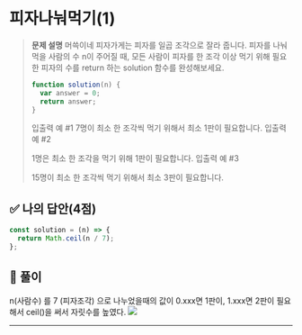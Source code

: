 # 피자나눠먹기(1)

> **문제 설명**
> 머쓱이네 피자가게는 피자를 일곱 조각으로 잘라 줍니다. 피자를 나눠먹을 사람의 수 n이 주어질 때, 모든 사람이 피자를 한 조각 이상 먹기 위해 필요한 피자의 수를 return 하는 solution 함수를 완성해보세요.
>
> ```js
> function solution(n) {
>   var answer = 0;
>   return answer;
> }
> ```
>
> 입출력 예 #1
> 7명이 최소 한 조각씩 먹기 위해서 최소 1판이 필요합니다.
> 입출력 예 #2
>
> 1명은 최소 한 조각을 먹기 위해 1판이 필요합니다.
> 입출력 예 #3
>
> 15명이 최소 한 조각씩 먹기 위해서 최소 3판이 필요합니다.

## ✅ 나의 답안(4점)

```js
const solution = (n) => {
  return Math.ceil(n / 7);
};
```

## 💭 풀이

n(사람수) 를 7 (피자조각) 으로 나누었을때의 값이 0.xxx면 1판이, 1.xxx면 2판이 필요해서 ceil()을 써서 자릿수를 높였다.
![](https://velog.velcdn.com/images/kimsu10/post/a243c1e8-2a2f-4807-8922-7d25332024c6/image.png)

---
